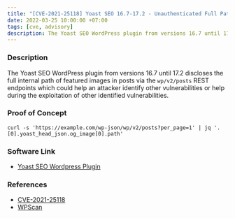 ```yaml
---
title: "[CVE-2021-25118] Yoast SEO 16.7-17.2 - Unauthenticated Full Path Disclosure"
date: 2022-03-25 10:00:00 +07:00
tags: [cve, advisory]
description: The Yoast SEO WordPress plugin from versions 16.7 until 17.2 discloses the full internal path of featured images in posts via the wp/v2/posts REST endpoints which could help an attacker identify other vulnerabilities or help during the exploitation of other identified vulnerabilities.
---
```


### Description
The Yoast SEO WordPress plugin from versions 16.7 until 17.2 discloses the full internal path of featured images in posts via the `wp/v2/posts` REST endpoints which could help an attacker identify other vulnerabilities or help during the exploitation of other identified vulnerabilities.

### Proof of Concept
`curl -s 'https://example.com/wp-json/wp/v2/posts?per_page=1' | jq '.[0].yoast_head_json.og_image[0].path'`

### Software Link
- [Yoast SEO Wordpress Plugin](https://wordpress.org/plugins/wordpress-seo/)

### References
- [CVE-2021-25118](https://cve.mitre.org/cgi-bin/cvename.cgi?name=CVE-2021-25118)
- [WPScan](https://wpscan.com/vulnerability/2c3f9038-632d-40ef-a099-6ea202efb550)